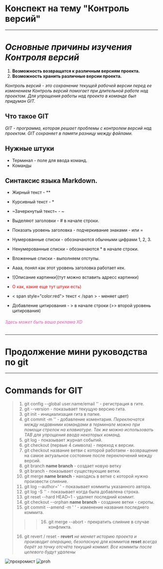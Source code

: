 # **Конспект на тему "Контроль версий"**
---
*Основные причины изучения Контроля версий*
=
1. **Возможность возвращатся к различным версиям проекта.**
2. **Возможность хранить различные версии проекта.**

*Контроль версий - это сохранение текущей рабочей версии перед ее изменением
Контроль версий помогает при длительной работе над проектом.
Для упрощения работы над проекто в команде был придуман GIT.*

## **Что такое GIT**
*GIT - программа, которая решает проблемы с контролем версий над проектом.
GIT сохраняет в памяти разницу между файлами.*

## Нужные штуки

* Терминал - поле для ввода команд.
* Команды

## Синтаксис языка Markdown.
* Жирный текст - **     
* Курсивный текст - *
* ~Зачеркнутый текст~ - ~
* Выделяют заголовки - # в начале строки.
* Показать уровень заголовка - подчеркивание знаками - или =
* Нумерованные списки - обозначаются обычными цифрами 1, 2, 3.
* Ненумерованные списки - обозначаются * в начале строки.
* Вложенные списки - выполняем отступы.
* Аааа, понял как этот уровень заголовка работает кек.

* ![Описание картинки](тут можно вставить адресс картинки)
* <span style="color:red"> О как, какие еще тут штуки есть) </span>
* < span style="color:red"> текст < /span > - меняет цвет)
* Добавление цитирования - > в начале строки (>> второй уровень цитирования)

###### <span style="color:#e159af"> Здесь может быть ваша реклама XD </span>
---
# Продолжение мини руководства по git
---
# Commands for GIT
>1. git config --global user.name/email '' - регистрация в гите.
>2. git --version - показывает текущую версию гита.
>3. git init - инициализация гита в папке.
>4. git commit -m '' - добавление коментария. 
*Переключатся между недавними командами в терминале можно при помощи стрелок 
на клавиатуре. Так же можно использовать TAB для упрощения ввода некоторых
команд.*
>5. git log - показывает журнал событий.
>6. git checkout (первые 4 символа) - переход к версии.
>7. git checkout название ветви с которой работаем - возвращение на самое актуальное 
состояние после переключений между версий. 
>8. git branch __name branch__ - создает новую ветку 
>9. git branch - показывает существующие ветки.
>10. git merge __name branch__ - находясь в ветке с которой нужно произвести слияние.
>11. git log --author=' ' - показывает коммиты указанного автора.
>12. git log -S '' - показывает когда была добавлена строка.
>13. git reset --hard HEAD~1 - удаляет последний коммит.
>14. git checkout --orphan __name branch__ - создание ветки - сироты.
>15. git commit --amend -m ' ' - изменение названия последнего коммита.
>>>16. git merge --abort - прекратить слияние в случае конфликта.
>16. git revert / reset - **revert** *не меняет историю проекта и производит операцию, безопасную для коммитов* **reset** *всегда берёт за точку отсчёта текущий коммит. Все коммиты после целевого будут удалены*

![прохромист](https://cs5.pikabu.ru/post_img/2014/06/05/10/1401984003_219026772.jpg)
![proh](https://cs8.pikabu.ru/post_img/big/2018/03/07/5/1520402985138325770.png)